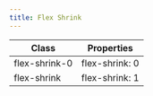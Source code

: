 ```yaml
---
title: Flex Shrink
---
```


| Class       | Properties               |
| ----------- | ------------------------ |
| flex-shrink-0 | flex-shrink: 0 |
| flex-shrink | flex-shrink: 1 |